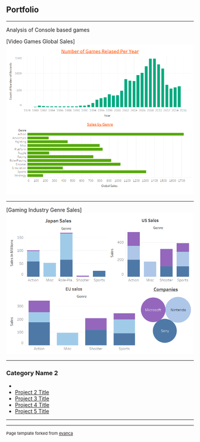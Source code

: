 ## Portfolio

---

Analysis of Console based games

[Video Games Global Sales]
<img src="images/Global_Games_Data.png?raw=true"/>

---
[Gaming Industry Genre Sales]
<img src="images/Sales by different Genre.png?raw=true"/>

---

### Category Name 2

-
- [Project 2 Title](http://example.com/)
- [Project 3 Title](http://example.com/)
- [Project 4 Title](http://example.com/)
- [Project 5 Title](http://example.com/)

---




---
<p style="font-size:11px">Page template forked from <a href="https://github.com/evanca/quick-portfolio">evanca</a></p>
<!-- Remove above link if you don't want to attibute -->
